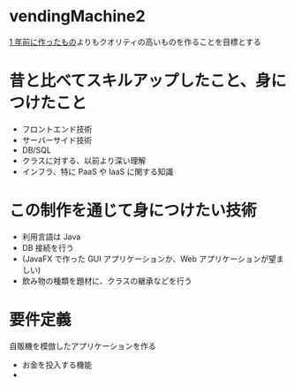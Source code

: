 # vendingMachine2

[1 年前に作ったもの](https://github.com/shin1127/VendingMachine)よりもクオリティの高いものを作ることを目標とする

# 昔と比べてスキルアップしたこと、身につけたこと

- フロントエンド技術
- サーバーサイド技術
- DB/SQL
- クラスに対する、以前より深い理解
- インフラ、特に PaaS や IaaS に関する知識

# この制作を通じて身につけたい技術

- 利用言語は Java
- DB 接続を行う
- (JavaFX で作った GUI アプリケーションか、Web アプリケーションが望ましい)
- 飲み物の種類を題材に、クラスの継承などを行う

# 要件定義

自販機を模倣したアプリケーションを作る  

- お金を投入する機能
- 